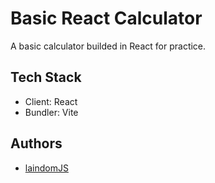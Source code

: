 # Basic React  Calculator

A basic calculator builded in React for practice.
## Tech Stack

- Client: React
- Bundler: Vite




## Authors

- [laindomJS](https://www.github.com/laindomJS)
